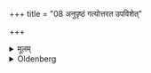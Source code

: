 +++
title = "08 अनुपृष्ठं गत्योत्तरत उपविशेत्"

+++

<details><summary>मूलम्</summary>

अनुपृष्ठं गत्योत्तरत उपविशेत् ८
</details>

<details><summary>Oldenberg</summary>

8. She then should walk around behind (his) back and should sit down towards the north.
</details>
